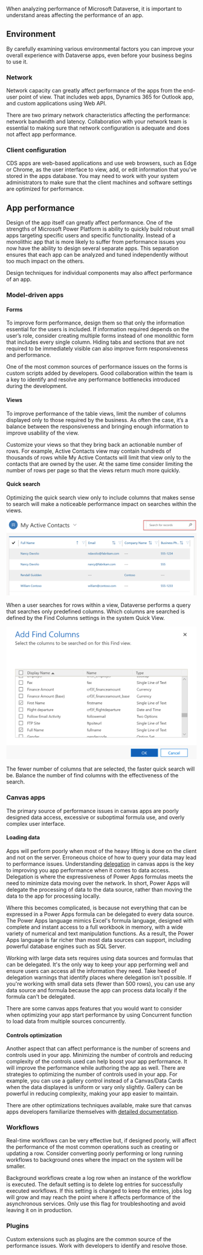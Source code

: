 When analyzing performance of Microsoft Dataverse, it is important to understand areas affecting the performance of an app. 

## Environment

By carefully examining various environmental factors you can improve your overall experience with Dataverse apps, even before your business begins to use it.

### Network

Network capacity can greatly affect performance of the apps from the end-user point of view. That includes web apps, Dynamics 365 for Outlook app, and custom applications using Web API.

There are two primary network characteristics affecting the performance: network bandwidth and latency. Collaboration with your network team is essential to making sure that network configuration is adequate and does not affect app performance.

### Client configuration

CDS apps are web-based applications and use web browsers, such as Edge or Chrome, as the user interface to view, add, or edit information that you’ve stored in the apps database. You may need to work with your system administrators to make sure that the client machines and software settings are optimized for performance. 

## App performance

Design of the app itself can greatly affect performance. One of the strengths of Microsoft Power Platform is ability to quickly build robust small apps targeting specific users and specific functionality. Instead of a monolithic app that is more likely to suffer from performance issues you now have the ability to design several separate apps. This separation ensures that each app can be analyzed and tuned independently without too much impact on the others.

Design techniques for individual components may also affect performance of an app.

### Model-driven apps

#### Forms

To improve form performance, design them so that only the information essential for the users is included. If information required depends on the user’s role, consider creating multiple forms instead of one monolithic form that includes every single column. Hiding tabs and sections that are not required to be immediately visible can also improve form responsiveness and performance.

One of the most common sources of performance issues on the forms is custom scripts added by developers. Good collaboration within the team is a key to identify and resolve any performance bottlenecks introduced during the development. 

#### Views

To improve performance of the table views, limit the number of columns displayed only to those required by the business. As often the case, it’s a balance between the responsiveness and bringing enough information to improve usability of the view. 

Customize your views so that they bring back an actionable number of rows. For example, Active Contacts view may contain hundreds of thousands of rows while My Active Contacts will limit that view only to the contacts that are owned by the user. At the same time consider limiting the number of rows per page so that the views return much more quickly.

#### Quick search

Optimizing the quick search view only to include columns that makes sense to search will make a noticeable performance impact on searches within the views. 

![Screenshot showing my active contacts view and search box.](../media/T1_PerformanceTuningandOptimization_image1.png)

When a user searches for rows within a view, Dataverse performs a query that searches only predefined columns. Which columns are searched is defined by the Find Columns settings in the system Quick View.

![Screenshot showing the add find columns window.](../media/T1_PerformanceTuningandOptimization_image2.png) 

The fewer number of columns that are selected, the faster quick search will be. Balance the number of find columns with the effectiveness of the search.

### Canvas apps

The primary source of performance issues in canvas apps are poorly designed data access, excessive or suboptimal formula use, and overly complex user interface.

#### Loading data

Apps will perform poorly when most of the heavy lifting is done on the client and not on the server. Erroneous choice of how to query your data may lead to performance issues. Understanding [delegation](/powerapps/maker/canvas-apps/delegation-overview/?azure-portal=true) in canvas apps is the key to improving you app performance when it comes to data access. Delegation is where the expressiveness of Power Apps formulas meets the need to minimize data moving over the network. In short, Power Apps will delegate the processing of data to the data source, rather than moving the data to the app for processing locally.

Where this becomes complicated, is because not everything that can be expressed in a Power Apps formula can be delegated to every data source. The Power Apps language mimics Excel's formula language, designed with complete and instant access to a full workbook in memory, with a wide variety of numerical and text manipulation functions. As a result, the Power Apps language is far richer than most data sources can support, including powerful database engines such as SQL Server.

Working with large data sets requires using data sources and formulas that can be delegated. It's the only way to keep your app performing well and ensure users can access all the information they need. Take heed of delegation warnings that identify places where delegation isn't possible. If you're working with small data sets (fewer than 500 rows), you can use any data source and formula because the app can process data locally if the formula can't be delegated.

There are some canvas apps features that you would want to consider when optimizing your app start performance by using Concurrent function to load data from multiple sources concurrently. 

#### Controls optimization

Another aspect that can affect performance is the number of screens and controls used in your app. Minimizing the number of controls and reducing complexity of the controls used can help boost your app performance. It will improve the performance while authoring the app as well. There are strategies to optimizing the number of controls used in your app. For example, you can use a gallery control instead of a Canvas/Data Cards when the data displayed is uniform or vary only slightly. Gallery can be powerful in reducing complexity, making your app easier to maintain.

There are other optimizations techniques available, make sure that canvas apps developers familiarize themselves with [detailed documentation](/powerapps/maker/canvas-apps/performance-tips/?azure-portal=true).

### Workflows 

Real-time workflows can be very effective but, if designed poorly, will affect the performance of the most common operations such as creating or updating a row. Consider converting poorly performing or long running workflows to background ones where the impact on the system will be smaller.

Background workflows create a log row when an instance of the workflow is executed. The default setting is to delete log entries for successfully executed workflows. If this setting is changed to keep the entries, jobs log will grow and may reach the point where it affects performance of the asynchronous services. Only use this flag for troubleshooting and avoid leaving it on in production.

### Plugins

Custom extensions such as plugins are the common source of the performance issues. Work with developers to identify and resolve those.

